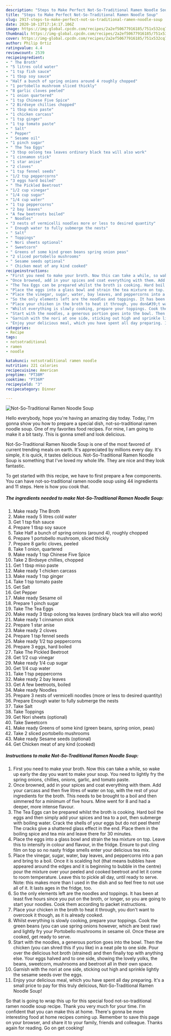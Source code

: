```yaml
---
description: "Steps to Make Perfect Not-So-Traditional Ramen Noodle Soup"
title: "Steps to Make Perfect Not-So-Traditional Ramen Noodle Soup"
slug: 2917-steps-to-make-perfect-not-so-traditional-ramen-noodle-soup
date: 2020-10-13T17:14:17.106Z
image: https://img-global.cpcdn.com/recipes/2a2ef50677916185/751x532cq70/not-so-traditional-ramen-noodle-soup-recipe-main-photo.jpg
thumbnail: https://img-global.cpcdn.com/recipes/2a2ef50677916185/751x532cq70/not-so-traditional-ramen-noodle-soup-recipe-main-photo.jpg
cover: https://img-global.cpcdn.com/recipes/2a2ef50677916185/751x532cq70/not-so-traditional-ramen-noodle-soup-recipe-main-photo.jpg
author: Philip Ortiz
ratingvalue: 4.4
reviewcount: 2539
recipeingredient:
- " The Broth"
- "5 litres cold water"
- "1 tsp fish sauce"
- "1 tbsp soy sauce"
- "Half a bunch of spring onions around 4 roughly chopped"
- "1 portobello mushroom sliced thickly"
- "8 garlic cloves peeled"
- "1 onion quartered"
- "1 tsp Chinese Five Spice"
- "2 Birdseye chillies chopped"
- "1 tbsp miso paste"
- "1 chicken carcass"
- "1 tsp ginger"
- "1 tsp tomato paste"
- " Salt"
- " Pepper"
- " Sesame oil"
- "1 pinch sugar"
- " The Tea Eggs"
- "3 tbsp oolong tea leaves ordinary black tea will also work"
- "1 cinnamon stick"
- "1 star anise"
- "2 cloves"
- "1 tsp fennel seeds"
- "1/2 tsp peppercorns"
- "3 eggs hard boiled"
- " The Pickled Beetroot"
- "1/2 cup vinegar"
- "1/4 cup sugar"
- "1/4 cup water"
- "1 tsp peppercorns"
- "2 bay leaves"
- "A few beetroots boiled"
- " Noodles"
- "3 nests of vermicelli noodles more or less to desired quantity"
- " Enough water to fully submerge the nests"
- " Salt"
- " Toppings"
- " Nori sheets optional"
- " Sweetcorn"
- " Greens of some kind green beans spring onion peas"
- "2 sliced portobello mushrooms"
- " Sesame seeds optional"
- " Chicken meat of any kind cooked"
recipeinstructions:
- "First you need to make your broth. Now this can take a while, so wake up early the day you want to make your soup. You need to lightly fry the spring onions, chillies, onions, garlic, and tomato paste."
- "Once browned, add in your spices and coat everything with them. Add your carcass and then five litres of water on top, with the rest of your ingredients for the broth. This needs to be brought to a boil and then simmered for a minimum of five hours. Mine went for 8 and had a deeper, more intense flavour."
- "The Tea Eggs can be prepared whilst the broth is cooking. Hard boil the eggs and then simply add your spices and tea to a pot, then submerge with boiling water. Crack the shells of your eggs but do not peel them! The cracks give a shattered glass effect in the end. Place them in the boiling spice and tea mix and leave there for 30 minutes."
- "Place the eggs into a glass bowl and strain the tea mixture on top. Leave this to intensify in colour and flavour, in the fridge. Ensure to put cling film on top so no nasty fridge smells enter your delicious tea mix."
- "Place the vinegar, sugar, water, bay leaves, and peppercorns into a pan and bring to a boil. Once it is scalding hot (that means bubbles have appeared around the edges and it is beginning to bubble in the centre) pour the mixture over your peeled and cooked beetroot and let it come to room temperature. Leave this to pickle all day, until ready to serve. Note: this makes more than I used in the dish and so feel free to not use all of it. It lasts ages in the fridge, too."
- "So the only elements left are the noodles and toppings. It has been at least five hours since you put on the broth, or longer, so you are going to start your noodles. Cook them according to packet instructions."
- "Place your chicken in the broth to heat it through, you don&#39;t want to overcook it though, as it is already cooked."
- "Whilst everything is slowly cooking, prepare your toppings. Cook the green beans (you can use spring onions however, which are best raw) and lightly fry your Portobello mushrooms in sesame oil. Once these are cooked, get ready to serve."
- "Start with the noodles, a generous portion goes into the bowl. Then the chicken (you can shred this if you like) in a neat pile to one side. Pour over the delicious hot broth (strained) and then finally top with anything else. Your eggs halved and to one side, showing the lovely yolks, the beans, sweetcorn, mushrooms and beetroot all in their own space."
- "Garnish with the nori at one side, sticking out high and sprinkle lightly the sesame seeds over the eggs."
- "Enjoy your delicious meal, which you have spent all day preparing. It&#39;s a small price to pay for this truly delicious, Not-So-Traditional Ramen Noodle Soup!"
categories:
- Recipe
tags:
- notsotraditional
- ramen
- noodle

katakunci: notsotraditional ramen noodle 
nutrition: 221 calories
recipecuisine: American
preptime: "PT38M"
cooktime: "PT36M"
recipeyield: "3"
recipecategory: Dinner

---
```



![Not-So-Traditional Ramen Noodle Soup](https://img-global.cpcdn.com/recipes/2a2ef50677916185/751x532cq70/not-so-traditional-ramen-noodle-soup-recipe-main-photo.jpg)

Hello everybody, hope you're having an amazing day today. Today, I'm gonna show you how to prepare a special dish, not-so-traditional ramen noodle soup. One of my favorites food recipes. For mine, I am going to make it a bit tasty. This is gonna smell and look delicious.



Not-So-Traditional Ramen Noodle Soup is one of the most favored of current trending meals on earth. It's appreciated by millions every day. It's simple, it is quick, it tastes delicious. Not-So-Traditional Ramen Noodle Soup is something that I've loved my whole life. They are nice and they look fantastic.


To get started with this recipe, we have to first prepare a few components. You can have not-so-traditional ramen noodle soup using 44 ingredients and 11 steps. Here is how you cook that.

<!--inarticleads1-->

##### The ingredients needed to make Not-So-Traditional Ramen Noodle Soup:

1. Make ready  The Broth
1. Make ready 5 litres cold water
1. Get 1 tsp fish sauce
1. Prepare 1 tbsp soy sauce
1. Take Half a bunch of spring onions (around 4), roughly chopped
1. Prepare 1 portobello mushroom, sliced thickly
1. Prepare 8 garlic cloves, peeled
1. Take 1 onion, quartered
1. Make ready 1 tsp Chinese Five Spice
1. Take 2 Birdseye chillies, chopped
1. Get 1 tbsp miso paste
1. Make ready 1 chicken carcass
1. Make ready 1 tsp ginger
1. Take 1 tsp tomato paste
1. Get  Salt
1. Get  Pepper
1. Make ready  Sesame oil
1. Prepare 1 pinch sugar
1. Take  The Tea Eggs
1. Make ready 3 tbsp oolong tea leaves (ordinary black tea will also work)
1. Make ready 1 cinnamon stick
1. Prepare 1 star anise
1. Make ready 2 cloves
1. Prepare 1 tsp fennel seeds
1. Make ready 1/2 tsp peppercorns
1. Prepare 3 eggs, hard boiled
1. Take  The Pickled Beetroot
1. Get 1/2 cup vinegar
1. Make ready 1/4 cup sugar
1. Get 1/4 cup water
1. Take 1 tsp peppercorns
1. Make ready 2 bay leaves
1. Get A few beetroots, boiled
1. Make ready  Noodles
1. Prepare 3 nests of vermicelli noodles (more or less to desired quantity)
1. Prepare  Enough water to fully submerge the nests
1. Take  Salt
1. Take  Toppings
1. Get  Nori sheets (optional)
1. Take  Sweetcorn
1. Make ready  Greens of some kind (green beans, spring onion, peas)
1. Take 2 sliced portobello mushrooms
1. Make ready  Sesame seeds (optional)
1. Get  Chicken meat of any kind (cooked)




<!--inarticleads2-->

##### Instructions to make Not-So-Traditional Ramen Noodle Soup:

1. First you need to make your broth. Now this can take a while, so wake up early the day you want to make your soup. You need to lightly fry the spring onions, chillies, onions, garlic, and tomato paste.
1. Once browned, add in your spices and coat everything with them. Add your carcass and then five litres of water on top, with the rest of your ingredients for the broth. This needs to be brought to a boil and then simmered for a minimum of five hours. Mine went for 8 and had a deeper, more intense flavour.
1. The Tea Eggs can be prepared whilst the broth is cooking. Hard boil the eggs and then simply add your spices and tea to a pot, then submerge with boiling water. Crack the shells of your eggs but do not peel them! The cracks give a shattered glass effect in the end. Place them in the boiling spice and tea mix and leave there for 30 minutes.
1. Place the eggs into a glass bowl and strain the tea mixture on top. Leave this to intensify in colour and flavour, in the fridge. Ensure to put cling film on top so no nasty fridge smells enter your delicious tea mix.
1. Place the vinegar, sugar, water, bay leaves, and peppercorns into a pan and bring to a boil. Once it is scalding hot (that means bubbles have appeared around the edges and it is beginning to bubble in the centre) pour the mixture over your peeled and cooked beetroot and let it come to room temperature. Leave this to pickle all day, until ready to serve. Note: this makes more than I used in the dish and so feel free to not use all of it. It lasts ages in the fridge, too.
1. So the only elements left are the noodles and toppings. It has been at least five hours since you put on the broth, or longer, so you are going to start your noodles. Cook them according to packet instructions.
1. Place your chicken in the broth to heat it through, you don&#39;t want to overcook it though, as it is already cooked.
1. Whilst everything is slowly cooking, prepare your toppings. Cook the green beans (you can use spring onions however, which are best raw) and lightly fry your Portobello mushrooms in sesame oil. Once these are cooked, get ready to serve.
1. Start with the noodles, a generous portion goes into the bowl. Then the chicken (you can shred this if you like) in a neat pile to one side. Pour over the delicious hot broth (strained) and then finally top with anything else. Your eggs halved and to one side, showing the lovely yolks, the beans, sweetcorn, mushrooms and beetroot all in their own space.
1. Garnish with the nori at one side, sticking out high and sprinkle lightly the sesame seeds over the eggs.
1. Enjoy your delicious meal, which you have spent all day preparing. It&#39;s a small price to pay for this truly delicious, Not-So-Traditional Ramen Noodle Soup!




So that is going to wrap this up for this special food not-so-traditional ramen noodle soup recipe. Thank you very much for your time. I'm confident that you can make this at home. There's gonna be more interesting food at home recipes coming up. Remember to save this page on your browser, and share it to your family, friends and colleague. Thanks again for reading. Go on get cooking!
